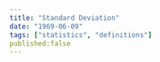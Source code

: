 ```yaml
---
title: "Standard Deviation"
date: "1969-06-09"
tags: ["statistics", "definitions"]
published:false
---
```


